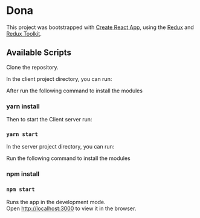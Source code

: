 # Dona

This project was bootstrapped with [Create React App](https://github.com/facebook/create-react-app), using the [Redux](https://redux.js.org/) and [Redux Toolkit](https://redux-toolkit.js.org/).

## Available Scripts

Clone the repository.

In the client project directory, you can run:

After run the following command to install the modules 
### yarn install

Then to start the Client server run:
### `yarn start`


In the server project directory, you can run:

Run the following command to install the modules 
### npm install

### `npm start`


Runs the app in the development mode.<br />
Open [http://localhost:3000](http://localhost:3000) to view it in the browser.


